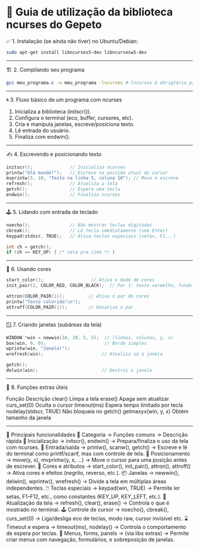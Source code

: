 # 🧰 Guia de utilização da biblioteca ncurses do Gepeto

✅ 1. Instalação (se ainda não tiver) no Ubuntu/Debian:
```bash
sudo apt-get install libncurses5-dev libncursesw5-dev
```
---

🏗️ 2. Compilando seu programa
```bash
gcc meu_programa.c -o meu_programa -lncurses #-lncurses é obrigtória para linkar com a lib
```
---

🌀 3. Fluxo básico de um programa com ncurses
1) Inicializa a biblioteca (initscr()).
2) Configura o terminal (eco, buffer, cursores, etc).
3) Cria e manipula janelas, escreve/posiciona texto.
4) Lê entrada do usuário.
5) Finaliza com endwin().

---

✍️ 4. Escrevendo e posicionando texto
```c
initscr();              // Inicializa ncurses
printw("Olá mundo!");   // Escreve na posição atual do cursor
mvprintw(5, 10, "Texto na linha 5, coluna 10"); // Move e escreve
refresh();              // Atualiza a tela
getch();                // Espera uma tecla
endwin();               // Finaliza ncurses
```
---

🕹️ 5. Lidando com entrada de teclado
```c
noecho();               // Não mostrar teclas digitadas
cbreak();               // Lê tecla imediatamente (sem Enter)
keypad(stdscr, TRUE);   // Ativa teclas especiais (setas, F1...)

int ch = getch();
if (ch == KEY_UP) { /* seta pra cima */ }
```
---

🎨 6. Usando cores
```c
start_color();                  // Ativa o modo de cores
init_pair(1, COLOR_RED, COLOR_BLACK);  // Par 1: texto vermelho, fundo preto

attron(COLOR_PAIR(1));         // Ativa o par de cores
printw("Texto colorido!\n");
attroff(COLOR_PAIR(1));        // Desativa o par
```
---

🪟 7. Criando janelas (subáreas da tela)
```c
WINDOW *win = newwin(10, 20, 5, 5);  // (linhas, colunas, y, x)
box(win, 0, 0);                      // Borda simples
wprintw(win, "Janela!");
wrefresh(win);                      // Atualiza só a janela

getch();
delwin(win);                        // Destroi a janela
```
---

🧩 8. Funções extras úteis

Função	                Descrição
clear()	                Limpa a tela
erase()            	    Apaga sem atualizar
curs_set(0)	            Oculta o cursor
timeout(ms)	            Espera tempo limitado por tecla
nodelay(stdscr, TRUE)	Não bloqueia no getch()
getmaxyx(win, y, x)	    Obtém tamanho da janela

---

🔧 Principais funcionalidades
🔧 Categoria -> Funções comuns -> Descrição rápida
🧱 Inicialização -> initscr(), endwin() -> Prepara/finaliza o uso da tela com ncurses.
👀 Entrada/saída -> printw(), scanw(), getch() -> Escreve e lê do terminal como printf/scanf, mas com controle de tela.
🎯 Posicionamento -> move(y, x), mvprintw(y, x, ...) -> Move o cursor para uma posição antes de escrever.
🎨 Cores e atributos -> start_color(), init_pair(), attron(), attroff() -> Ativa cores e efeitos (negrito, reverso, etc.).
📦 Janelas -> newwin(), delwin(), wprintw(), wrefresh() -> Divide a tela em múltiplas áreas independentes.
🖱️ Teclas especiais -> keypad(win, TRUE) -> Permite ler setas, F1–F12, etc., como constantes (KEY_UP, KEY_LEFT, etc.).
🔁 Atualização da tela -> refresh(), clear(), erase() -> Controla o que é mostrado no terminal.
🕹️ Controle de cursor -> noecho(), cbreak(), curs_set(0) -> Liga/desliga eco de teclas, modo raw, cursor invisível etc.
⌛ Timeout e espera -> timeout(ms), nodelay() -> Controla o comportamento de espera por teclas.
🧾 Menus, forms, panels -> (via libs extras) -> Permite criar menus com navegação, formulários, e sobreposição de janelas.